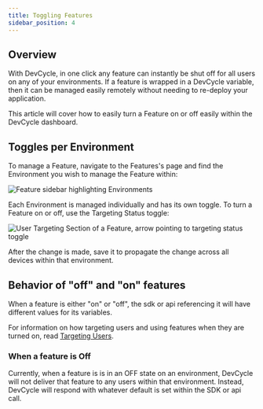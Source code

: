 ```yaml
---
title: Toggling Features
sidebar_position: 4
---
```


## Overview

With DevCycle, in one click any feature can instantly be shut off for all users on any of your environments. If a feature is wrapped in a DevCycle variable, then it can be managed easily remotely without needing to re-deploy your application.

This article will cover how to easily turn a Feature on or off easily within the DevCycle dashboard.

## Toggles per Environment

To manage a Feature, navigate to the Features's page and find the Environment you wish to manage the Feature within:

![Feature sidebar highlighting Environments](/march-2022-environments.png)


Each Environment is managed individually and has its own toggle. To turn a Feature on or off, use the Targeting Status toggle:


![User Targeting Section of a Feature, arrow pointing to targeting status toggle](/march-2022-env-toggle.png)

After the change is made, save it to propagate the change across all devices within that environment.

## Behavior of "off" and "on" features

When a feature is either "on" or "off", the sdk or api referencing it will have different values for its variables.

For information on how targeting users and using features when they are turned on, read [Targeting Users](/docs/home/feature-management/features-and-variables/targeting-users).

### When a feature is Off

Currently, when a feature is is in an OFF state on an environment, DevCycle will not deliver that feature to any users within that environment. Instead, DevCycle will respond with whatever default is set within the SDK or api call.